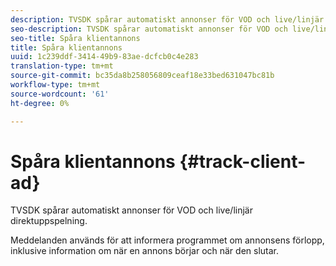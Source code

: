 ```yaml
---
description: TVSDK spårar automatiskt annonser för VOD och live/linjär direktuppspelning.
seo-description: TVSDK spårar automatiskt annonser för VOD och live/linjär direktuppspelning.
seo-title: Spåra klientannons
title: Spåra klientannons
uuid: 1c239ddf-3414-49b9-83ae-dcfcb0c4e283
translation-type: tm+mt
source-git-commit: bc35da8b258056809ceaf18e33bed631047bc81b
workflow-type: tm+mt
source-wordcount: '61'
ht-degree: 0%

---
```



# Spåra klientannons {#track-client-ad}

TVSDK spårar automatiskt annonser för VOD och live/linjär direktuppspelning.

Meddelanden används för att informera programmet om annonsens förlopp, inklusive information om när en annons börjar och när den slutar.